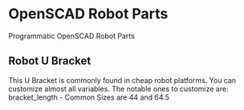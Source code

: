 # OpenSCAD Robot Parts
Programmatic OpenSCAD Robot Parts

## Robot U Bracket
This U Bracket is commonly found in cheap robot platforms.
You can customize almost all variables.
The notable ones to customize are:
bracket_length - Common Sizes are 44 and 64.5
